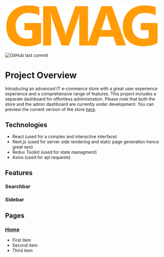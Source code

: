 ![GMAG Logo](https://github.com/Aur71/gmag/blob/ae5db3ad0886c98335d01e7861f0b57ed65c9a93/public/logo.png)

![GitHub last commit](https://img.shields.io/github/last-commit/Aur71/gmag)

# Project Overview
Introducing an advanced IT e-commerce store with a great user experience experience and a comprehensive range of features. This project includes a separate dashboard for effortless administration. Please note that both the store and the admin dashboard are currently under development. You can preview the current version of the store [here](https://gmag.vercel.app/).

## Technologies
- React (used for a complex and interactive interface)
- Next.js (used for server side rendering and static page generation hence great seo)
- Redux Toolkit (used for state managment)
- Axios (used for api requests)

## Features
### Searchbar
### Sidebar

## Pages
### [Home](https://gmag.vercel.app/)
- First item
- Second item
- Third item

